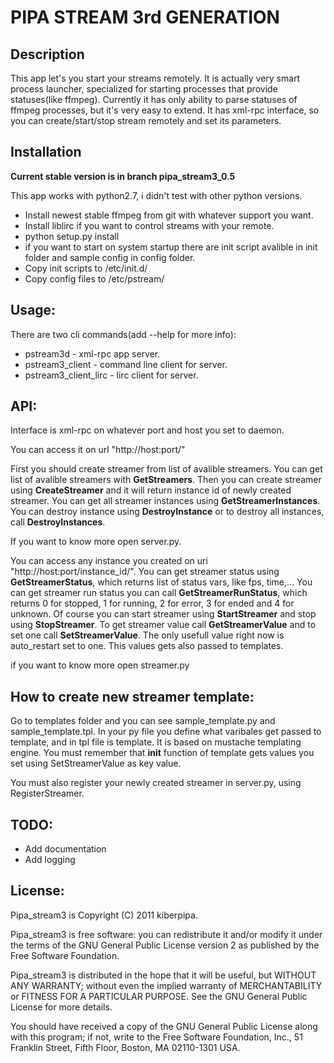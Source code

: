 PIPA STREAM 3rd GENERATION
==========================

Description
-----------
This app let's you start your streams remotely.
It is actually very smart process launcher, specialized for starting
processes that provide statuses(like ffmpeg). Currently it has only
ability to parse statuses of ffmpeg processes, but it's very easy to extend.
It has xml-rpc interface, so you can create/start/stop stream remotely and set its parameters.

Installation
-----------
**Current stable version is in branch pipa_stream3_0.5**

This app works with python2.7, i didn't test with other python versions.

- Install newest stable ffmpeg from git with whatever support you want.
- Install liblirc if you want to control streams with your remote.
- python setup.py install
- if you want to start on system startup there are init script avalible in init
  folder and sample config in config folder.
- Copy init scripts to /etc/init.d/
- Copy config files to /etc/pstream/

Usage:
------
There are two cli commands(add --help for more info):

- pstream3d - xml-rpc app server.
- pstream3_client - command line client for server.
- pstream3_client_lirc - lirc client for server.

API:
----
Interface is xml-rpc on whatever port and host you set to daemon.

You can access it on url "http://host:port/"

First you should create streamer from list of avalible streamers. You can get list of avalible streamers with **GetStreamers**. 
Then you can create streamer using **CreateStreamer** and it will return instance id of newly created streamer. 
You can get all streamer instances using **GetStreamerInstances**. 
You can destroy instance using **DestroyInstance** or to destroy all instances, call **DestroyInstances**.

If you want to know more open server.py.

You can access any instance you created on uri "http://host:port/instance_id/".
You can get streamer status using **GetStreamerStatus**, which returns list of status vars, like fps, time,... 
You can get streamer run status you can call **GetStreamerRunStatus**, which returns 0 for stopped, 1 for running, 2 for error, 3 for ended and 4 for unknown. 
Of course you can start streamer using **StartStreamer** and stop using **StopStreamer**. 
To get streamer value call **GetStreamerValue** and to set one call **SetStreamerValue**. 
The only usefull value right now is auto_restart set to one. 
This values gets also passed to templates.

if you want to know more open streamer.py

How to create new streamer template:
------------------------------------
Go to templates folder and you can see sample_template.py and sample_template.tpl. In your py file you define what varibales get passed to template, and in tpl file is template. It is based on mustache templating engine. You must remember that __init__ function of template gets values you set using SetStreamerValue as key value.

You must also register your newly created streamer in server.py, using RegisterStreamer.

TODO:
-----
- Add documentation
- Add logging

License:
--------
Pipa_stream3 is Copyright (C) 2011 kiberpipa.

Pipa_stream3 is free software: you can redistribute it and/or modify it under the terms of the GNU General Public License version 2 as published by the Free Software Foundation.

Pipa_stream3 is distributed in the hope that it will be useful, but WITHOUT ANY WARRANTY; without even the implied warranty of MERCHANTABILITY or FITNESS FOR A PARTICULAR PURPOSE. See the GNU General Public License for more details.

You should have received a copy of the GNU General Public License along with this program; if not, write to the Free Software Foundation, Inc., 51 Franklin Street, Fifth Floor, Boston, MA 02110-1301 USA.
